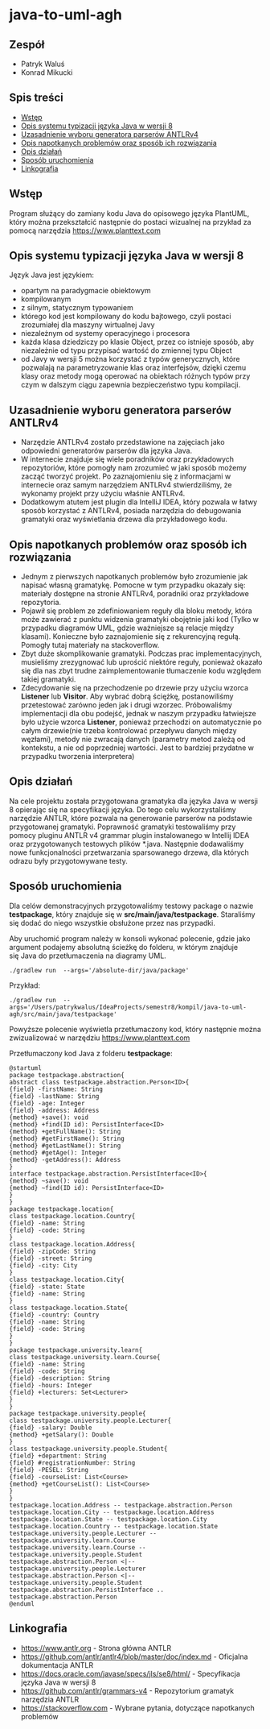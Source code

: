 # java-to-uml-agh

## Zespół
- Patryk Waluś
- Konrad Mikucki

## Spis treści
- [Wstęp](https://github.com/pwalus/java-to-uml-agh#wstęp)
- [Opis systemu typizacji języka Java w wersji 8](https://github.com/pwalus/java-to-uml-agh#opis-systemu-typizacji-języka-java-w-wersji-8)
- [Uzasadnienie wyboru generatora parserów ANTLRv4](https://github.com/pwalus/java-to-uml-agh#uzasadnienie-wyboru-generatora-parserów-antlrv4)
- [Opis napotkanych problemów oraz sposób ich rozwiązania](https://github.com/pwalus/java-to-uml-agh#opis-napotkanych-problemów-oraz-sposób-ich-rozwiązania)
- [Opis działań](https://github.com/pwalus/java-to-uml-agh#opis-działań)
- [Sposób uruchomienia](https://github.com/pwalus/java-to-uml-agh#sposób-uruchomienia)
- [Linkografia](https://github.com/pwalus/java-to-uml-agh#linkografia)

## Wstęp
Program służący do zamiany kodu Java do opisowego języka PlantUML, który można przekształcić następnie do postaci wizualnej na przykład za pomocą narzędzia https://www.planttext.com

## Opis systemu typizacji języka Java w wersji 8

Język Java jest językiem:
 - opartym na paradygmacie obiektowym
 - kompilowanym
 - z silnym, statycznym typowaniem
 - którego kod jest kompilowany do kodu bajtowego, czyli postaci zrozumiałej dla maszyny wirtualnej Javy
 - niezależnym od systemy operacyjnego i procesora
 - każda klasa dziedziczy po klasie Object, przez co istnieje sposób, aby niezależnie od typu przypisać wartość do zmiennej typu Object
 - od Javy w wersji 5 można korzystać z typów generycznych, które pozwalają na parametryzowanie klas oraz interfejsów, dzięki czemu klasy oraz metody mogą operować na obiektach różnych typów przy czym w dalszym ciągu zapewnia bezpieczeństwo typu kompilacji.
 
## Uzasadnienie wyboru generatora parserów ANTLRv4
- Narzędzie ANTLRv4 zostało przedstawione na zajęciach jako odpowiedni generatorów parserów dla języka Java.
- W internecie znajduje się wiele poradników oraz przykładowych repozytoriów, które pomogły nam zrozumieć w jaki sposób możemy zacząć tworzyć projekt. Po zaznajomieniu się z informacjami w internecie oraz samym narzędziem ANTLRv4 stwierdziliśmy, że wykonamy projekt przy użyciu właśnie ANTLRv4.
- Dodatkowym atutem jest plugin dla IntelliJ IDEA, który pozwala w łatwy sposób korzystać z ANTLRv4, posiada narzędzia do debugowania gramatyki oraz wyświetlania drzewa dla przykładowego kodu.

## Opis napotkanych problemów oraz sposób ich rozwiązania
- Jednym z pierwszych napotkanych problemów było zrozumienie jak napisać własną gramatykę. Pomocne w tym przypadku okazały się: materiały dostępne na stronie ANTLRv4, poradniki oraz przykładowe repozytoria.
- Pojawił się problem ze zdefiniowaniem reguły dla bloku metody, która może zawierać z punktu widzenia gramatyki obojętnie jaki kod (Tylko w przypadku diagramów UML, gdzie ważniejsze są relacje między klasami). Konieczne było zaznajomienie się z rekurencyjną regułą. Pomogły tutaj materiały na stackoverflow.
- Zbyt duże skomplikowanie gramatyki. Podczas prac implementacyjnych, musieliśmy zrezygnować lub uprościć niektóre reguły, ponieważ okazało się dla nas zbyt trudne zaimplementowanie tłumaczenie kodu względem takiej gramatyki.
- Zdecydowanie się na przechodzenie po drzewie przy użyciu wzorca **Listener** lub **Visitor**. Aby wybrać dobrą ściężkę, postanowiliśmy przetestować zarówno jeden jak i drugi wzorzec. Próbowaliśmy implementacji dla obu podejść, jednak w naszym przypadku łatwiejsze było użycie wzorca **Listener**, ponieważ przechodzi on automatycznie po całym drzewie(nie trzeba kontrolować przepływu danych między węzłami), metody nie zwracają danych (parametry metod zależą od kontekstu, a nie od poprzedniej wartości. Jest to bardziej przydatne w przypadku tworzenia interpretera)
 
## Opis działań
Na cele projektu została przygotowana gramatyka dla języka Java w wersji 8 opierając się na specyfikacji języka. Do tego celu wykorzystaliśmy narzędzie ANTLR, które pozwala na generowanie parserów na podstawie przygotowanej gramatyki. Poprawność gramatyki testowaliśmy przy pomocy pluginu ANTLR v4 grammar plugin instalowanego w Intellij IDEA oraz przygotowanych testowych plików \*.java. Następnie dodawaliśmy nowe funkcjonalności przetwarzania sparsowanego drzewa, dla których odrazu były przygotowywane testy. 

## Sposób uruchomienia
Dla celów demonstracyjnych przygotowaliśmy testowy package o nazwie **testpackage**, który znajduje się w **src/main/java/testpackage**. Staraliśmy się dodać do niego wszystkie obsłużone przez nas przypadki.

Aby uruchomić program należy w konsoli wykonać polecenie, gdzie jako argument podajemy absolutną ścieżkę do folderu, w którym znajduje się Java do przetłumaczenia na diagramy UML.

```
./gradlew run  --args='/absolute-dir/java/package'
```

Przykład:

```
./gradlew run  --args='/Users/patrykwalus/IdeaProjects/semestr8/kompil/java-to-uml-agh/src/main/java/testpackage'
```

Powyższe polecenie wyświetla przetłumaczony kod, który następnie można zwizualizować w narzędziu https://www.planttext.com

Przetłumaczony kod Java z folderu **testpackage**:
```
@startuml
package testpackage.abstraction{
abstract class testpackage.abstraction.Person<ID>{
{field} -firstName: String
{field} -lastName: String
{field} -age: Integer
{field} -address: Address
{method} +save(): void
{method} +find(ID id): PersistInterface<ID>
{method} +getFullName(): String
{method} #getFirstName(): String
{method} #getLastName(): String
{method} #getAge(): Integer
{method} -getAddress(): Address
}
interface testpackage.abstraction.PersistInterface<ID>{
{method} ~save(): void
{method} ~find(ID id): PersistInterface<ID>
}
}
package testpackage.location{
class testpackage.location.Country{
{field} -name: String
{field} -code: String
}
class testpackage.location.Address{
{field} -zipCode: String
{field} -street: String
{field} -city: City
}
class testpackage.location.City{
{field} -state: State
{field} -name: String
}
class testpackage.location.State{
{field} -country: Country
{field} -name: String
{field} -code: String
}
}
package testpackage.university.learn{
class testpackage.university.learn.Course{
{field} -name: String
{field} -code: String
{field} -description: String
{field} -hours: Integer
{field} +lecturers: Set<Lecturer>
}
}
package testpackage.university.people{
class testpackage.university.people.Lecturer{
{field} -salary: Double
{method} +getSalary(): Double
}
class testpackage.university.people.Student{
{field} +department: String
{field} #registrationNumber: String
{field} -PESEL: String
{field} -courseList: List<Course>
{method} +getCourseList(): List<Course>
}
}
testpackage.location.Address -- testpackage.abstraction.Person
testpackage.location.City -- testpackage.location.Address
testpackage.location.State -- testpackage.location.City
testpackage.location.Country -- testpackage.location.State
testpackage.university.people.Lecturer -- testpackage.university.learn.Course
testpackage.university.learn.Course -- testpackage.university.people.Student
testpackage.abstraction.Person <|-- testpackage.university.people.Lecturer
testpackage.abstraction.Person <|-- testpackage.university.people.Student
testpackage.abstraction.PersistInterface .. testpackage.abstraction.Person
@enduml
```

## Linkografia
- https://www.antlr.org - Strona główna ANTLR
- https://github.com/antlr/antlr4/blob/master/doc/index.md - Oficjalna dokumentacja ANTLR
- https://docs.oracle.com/javase/specs/jls/se8/html/ - Specyfikacja języka Java w wersji 8
- https://github.com/antlr/grammars-v4 - Repozytorium gramatyk narzędzia ANTLR
- https://stackoverflow.com - Wybrane pytania, dotyczące napotkanych problemów
